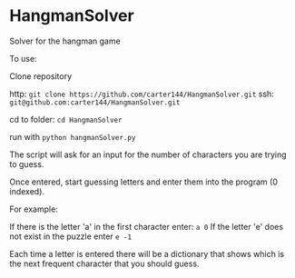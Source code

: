 # HangmanSolver
Solver for the hangman game


To use:

Clone repository

http: `git clone https://github.com/carter144/HangmanSolver.git`
ssh: `git@github.com:carter144/HangmanSolver.git`

cd to folder: `cd HangmanSolver`

run with `python hangmanSolver.py`

The script will ask for an input for the number of characters you are trying to guess.

Once entered, start guessing letters and enter them into the program (0 indexed).

For example:

If there is the letter 'a' in the first character enter: `a 0` 
If the letter 'e' does not exist in the puzzle enter `e -1`

Each time a letter is entered there will be a dictionary that shows which is the next frequent character that you should guess.
